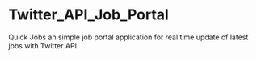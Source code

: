 # Twitter_API_Job_Portal
Quick Jobs an simple job portal application for real time update of latest jobs with Twitter API.

